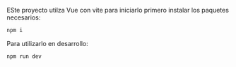 
ESte proyecto utilza Vue con vite para iniciarlo primero instalar los paquetes necesarios:

```bash
npm i
```

Para utilizarlo en desarrollo:

```bash
npm run dev
```